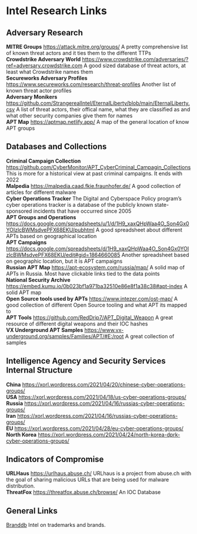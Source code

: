 # Intel Research Links

## Adversary Research

**MITRE Groups** https://attack.mitre.org/groups/  A pretty comprehensive list of known threat actors and it ties them to the different TTPs \
**Crowdstrike Adversary World** https://www.crowdstrike.com/adversaries/?ref=adversary.crowdstrike.com  A good sized database of threat actors, at least what Crowdstrike names them \
**Secureworks Adversary Profiles** https://www.secureworks.com/research/threat-profiles Another list of known threat actor profiles \
**Adversary Monikers** https://github.com/StrangerealIntel/EternalLiberty/blob/main/EternalLiberty.csv A list of threat actors, their offical name, what they are classified as and what other security companies give them for names \
**APT Map** https://aptmap.netlify.app/ A map of the general location of know APT groups

## Databases and Collections

**Criminal Campaign Collection** https://github.com/CyberMonitor/APT_CyberCriminal_Campagin_Collections  This is more for a historical view at past criminal campaigns. It ends with 2022 \
**Malpedia** https://malpedia.caad.fkie.fraunhofer.de/ A good collection of articles for different malware \
**Cyber Operations Tracker** The Digital and Cyberspace Policy program’s cyber operations tracker is a database of the publicly known state-sponsored incidents that have occurred since 2005 \
**APT Groups and Operations** https://docs.google.com/spreadsheets/u/1/d/1H9_xaxQHpWaa4O_Son4Gx0YOIzlcBWMsdvePFX68EKU/pubhtml  A good spreadsheet about different APTs based on geographical location \
**APT Campaigns** https://docs.google.com/spreadsheets/d/1H9_xaxQHpWaa4O_Son4Gx0YOIzlcBWMsdvePFX68EKU/edit#gid=1864660085  Another spreadsheet based on geographic location, but it is APT campaigns \
**Russian APT Map** https://apt-ecosystem.com/russia/map/  A solid map of APTs in Russia. Most have clickable links tied to the data points \
**National Security Archive** https://embed.kumu.io/0b023bf1a971ba32510e86e8f1a38c38#apt-index A solid APT map \
**Open Source tools used by APTs** https://www.intezer.com/ost-map/ A good collection of different Open Source tooling and what APT its mapped to \
**APT Tools** https://github.com/RedDrip7/APT_Digital_Weapon  A great resource of different digital weapons and their IOC hashes \
**VX Underground APT Samples** https://www.vx-underground.org/samples/Families/APT/#E:/root A great collection of samples

## Intelligence Agency and Security Services Internal Structure
**China** https://xorl.wordpress.com/2021/04/20/chinese-cyber-operations-groups/ \
**USA** https://xorl.wordpress.com/2021/04/18/us-cyber-operations-groups/ \
**Russia** https://xorl.wordpress.com/2021/04/16/russias-cyber-operations-groups/ \
**Iran** https://xorl.wordpress.com/2021/04/16/russias-cyber-operations-groups/ \
**EU** https://xorl.wordpress.com/2021/04/28/eu-cyber-operations-groups/ \
**North Korea** https://xorl.wordpress.com/2021/04/24/north-korea-dprk-cyber-operations-groups/

## Indicators of Compromise
**URLHaus** https://urlhaus.abuse.ch/ URLhaus is a project from abuse.ch with the goal of sharing malicious URLs that are being used for malware distribution. \
**ThreatFox** https://threatfox.abuse.ch/browse/ An IOC Database

## General Links
[Branddb](https://branddb.wipo.int/en/similarname?sort=score%20desc&start=0&rows=30&asStructure=%7B%22boolean%22:%22AND%22,%22bricks%22:%5B%5D%7D&_=1724640141812) Intel on trademarks and brands.




